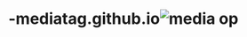 # -mediatag.github.io![media op](https://user-images.githubusercontent.com/114283440/194575971-dec58ef0-3501-4886-8df7-2ed4be26cba7.png)
